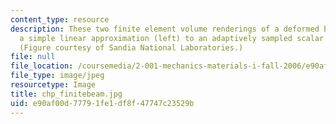 ```yaml
---
content_type: resource
description: These two finite element volume renderings of a deformed beam compare
  a simple linear approximation (left) to an adaptively sampled scalar field (right).
  (Figure courtesy of Sandia National Laboratories.)
file: null
file_location: /coursemedia/2-001-mechanics-materials-i-fall-2006/e90af00d77791fe1df8f47747c23529b_chp_finitebeam.jpg
file_type: image/jpeg
resourcetype: Image
title: chp_finitebeam.jpg
uid: e90af00d-7779-1fe1-df8f-47747c23529b
---
```

